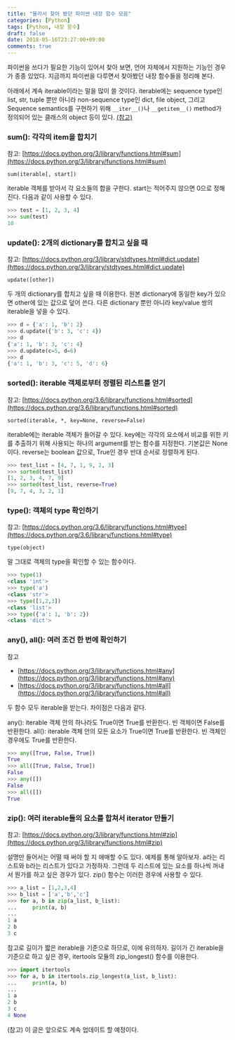 ```yaml
---
title: "몰라서 찾아 봤던 파이썬 내장 함수 모음"
categories: [Python]
tags: [Python, 내장 함수]
draft: false
date: 2018-05-16T23:27:00+09:00
comments: true
---
```


파이썬을 쓰다가 필요한 기능이 있어서 찾아 보면, 언어 자체에서 지원하는 기능인 경우가 종종 있었다. 지금까지 파이썬을 다루면서 찾아봤던 내장 함수들을 정리해 본다.

아래에서 계속 iterable이라는 말을 많이 쓸 것이다. iterable에는 sequence type인 list, str, tuple 뿐만 아니라 non-sequence type인 dict, file object, 그리고 Sequence semantics를 구현하기 위해 `__iter__()`나 `__getitem__()` method가 정의되어 있는 클래스의 object 등이 있다. [(참고)](https://docs.python.org/3/glossary.html)

### sum(): 각각의 item을 합치기

참고: [https://docs.python.org/3/library/functions.html#sum](https://docs.python.org/3/library/functions.html#sum)

```
sum(iterable[, start])
```

iterable 객체를 받아서 각 요소들의 합을 구한다. start는 적어주지 않으면 0으로 정해진다. 다음과 같이 사용할 수 있다.

```python
>>> test = [1, 2, 3, 4]
>>> sum(test)
10
```

### update(): 2개의 dictionary를 합치고 싶을 때

참고: [https://docs.python.org/3/library/stdtypes.html#dict.update](https://docs.python.org/3/library/stdtypes.html#dict.update)

```
update([other])
```

두 개의 dictionary를 합치고 싶을 때 이용한다. 원본 dictionary에 동일한 key가 있으면 other에 있는 값으로 덮어 쓴다. 다른 dictionary 뿐만 아니라 key/value 쌍의 iterable을 넣을 수 있다. 

```python
>>> d = {'a': 1, 'b': 2}
>>> d.update({'b': 3, 'c': 4})
>>> d
{'a': 1, 'b': 3, 'c': 4}
>>> d.update(c=5, d=6)
>>> d
{'a': 1, 'b': 3, 'c': 5, 'd': 6}
```

### sorted(): iterable 객체로부터 정렬된 리스트를 얻기

참고: [https://docs.python.org/3.6/library/functions.html#sorted](https://docs.python.org/3.6/library/functions.html#sorted)

```
sorted(iterable, *, key=None, reverse=False)
```

iterable에는 iterable 객체가 들어갈 수 있다. key에는 각각의 요소에서 비교를 위한 키를 추출하기 위해 사용되는 하나의 argument를 받는 함수를 지정한다. 기본값은 None이다. reverse는 boolean 값으로, True인 경우 반대 순서로 정렬하게 된다. 

```python
>>> test_list = [4, 7, 1, 9, 2, 3]
>>> sorted(test_list)
[1, 2, 3, 4, 7, 9]
>>> sorted(test_list, reverse=True)
[9, 7, 4, 3, 2, 1]
```

### type(): 객체의 type 확인하기

참고: [https://docs.python.org/3.6/library/functions.html#type](https://docs.python.org/3.6/library/functions.html#type)

```
type(object)
```

말 그대로 객체의 type을 확인할 수 있는 함수이다. 

```python
>>> type(1)
<class 'int'>
>>> type('a')
<class 'str'>
>>> type([1,2,3])
<class 'list'>
>>> type({'a': 1, 'b': 2})
<class 'dict'>
```

### any(), all(): 여러 조건 한 번에 확인하기

참고
* [https://docs.python.org/3/library/functions.html#any](https://docs.python.org/3/library/functions.html#any)
* [https://docs.python.org/3/library/functions.html#all](https://docs.python.org/3/library/functions.html#all)

두 함수 모두 iterable을 받는다. 차이점은 다음과 같다.

any(): iterable 객체 안의 하나라도 True이면 True를 반환한다. 빈 객체이면 False를 반환한다.
all(): iterable 객체 안의 모든 요소가 True이면 True를 반환한다. 빈 객체인 경우에도 True를 반환한다.

```python
>>> any([True, False, True])
True
>>> all([True, False, True])
False
>>> any([])
False
>>> all([])
True
```

### zip(): 여러 iterable들의 요소를 합쳐서 iterator 만들기

참고: [https://docs.python.org/3/library/functions.html#zip](https://docs.python.org/3/library/functions.html#zip)

설명만 들어서는 어떨 때 써야 할 지 애매할 수도 있다. 예제를 통해 알아보자.
a라는 리스트와 b라는 리스트가 있다고 가정하자. 그런데 두 리스트에 있는 요소를 하나씩 꺼내서 뭔가를 하고 싶은 경우가 있다. zip() 함수는 이러한 경우에 사용할 수 있다.

```python
>>> a_list = [1,2,3,4]
>>> b_list = ['a','b','c']
>>> for a, b in zip(a_list, b_list):
...     print(a, b)
...
1 a
2 b
3 c
```

참고로 길이가 짧은 iterable을 기준으로 하므로, 이에 유의하자. 길이가 긴 iterable을 기준으로 하고 싶은 경우, itertools 모듈의 zip_longest() 함수를 이용한다.

```python
>>> import itertools
>>> for a, b in itertools.zip_longest(a_list, b_list):
...     print(a, b)
...
1 a
2 b
3 c
4 None
```

(참고) 이 글은 앞으로도 계속 업데이트 할 예정이다. 